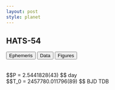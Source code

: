 ```yaml
---
layout: post
style: planet
---
```

<script src="../js/planets.js"></script>

## HATS-54

<!-- Tab links -->
<div class="tab">
<button class="tablinks" onclick="openCity(event, 'Ephemeris')">Ephemeris</button>
<button class="tablinks" onclick="openCity(event, 'Data')">Data</button>
<button class="tablinks" onclick="openCity(event, 'Figures')">Figures</button>
</div>

<!-- Tab content -->
<div id="Ephemeris" class="tabcontent" markdown="1">
<br/><br/>
$$P = 2.5441828(43) $$ day <br/>
$$T_0 = 2457780.011796(89) $$ BJD TDB
<br/><br/>
<br/><br/>
</div>



